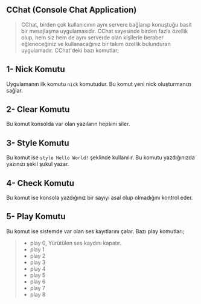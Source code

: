 ## CChat (Console Chat Application)
> CChat, birden çok kullanıcının aynı servere bağlanıp konuştuğu basit bir mesajlaşma uygulamasıdır. CChat sayesinde birden fazla özellik olup, hem siz hem de aynı serverde olan kişilerle beraber eğleneceğiniz ve kullanacağınız bir takım özellik bulunduran uygulamadır. CChat'deki bazı komutlar;

## 1- Nick Komutu
Uygulamanın ilk komutu `nick` komutudur. Bu komut yeni nick oluşturmanızı sağlar.

        

## 2- Clear Komutu
Bu komut konsolda var olan yazıların hepsini siler.

           
 
## 3- Style Komutu
Bu komut ise `style Hello World!` şeklinde kullanılır. Bu komutu yazdığınızda yazınızı şekil şukul yazar.

          

## 4- Check Komutu
Bu komut ise konsola yazdığınız bir sayıyı asal olup olmadığını kontrol eder.

              

## 5- Play Komutu
Bu komut ise sistemde var olan ses kayıtlarını çalar. Bazı play komutları;
> - play 0, Yürütülen ses kaydını kapatır.
> - play 1
> - play 2
> - play 3
> - play 4
> - play 5
> - play 6
> - play 7
> - play 8



